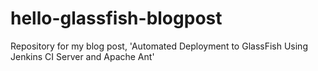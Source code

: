 hello-glassfish-blogpost
========================

Repository for my blog post, 'Automated Deployment to GlassFish Using Jenkins CI Server and Apache Ant'
